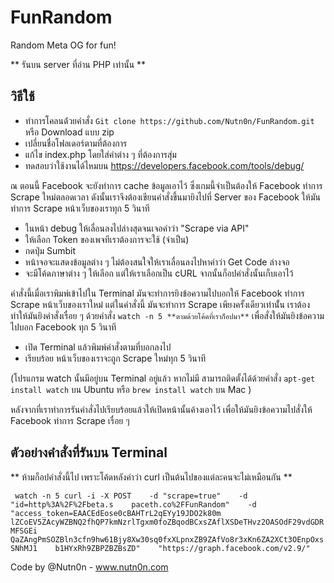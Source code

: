 # FunRandom
Random Meta OG for fun!

** รันบน server ที่อ่าน PHP เท่านั้น ** 

## วิธีใช้

- ทำการโคลนด้่วยคำสั่ง ```Git clone https://github.com/Nutn0n/FunRandom.git``` หรือ Download แบบ zip
- เปลี่ยนชื่อโฟลเดอร์ตามที่ต้องการ 
- แก้ไข  index.php โดยใส่คำต่าง ๆ ที่ต้องการสุ่ม
- ทดสอบว่าใช้งานได้ไหมบน https://developers.facebook.com/tools/debug/ 

ณ ตอนนี้ Facebook จะยังทำการ cache ข้อมูลเอาไว้ ซึ่งเกมนี้จำเป็นต้องให้ Facebook ทำการ Scrape ใหม่ตลอดเวลา ดังนั้นเราจึงต้องเขียนคำสั่งขึ้นมายิงไปที่ Server ของ Facebook ให้มันทำการ Scrape หน้าเว็บของเราทุก 5 วินาที

- ในหน้า debug ให้เลื่อนลงไปล่างสุดจนเจอคำว่า "Scrape via API"
- ให้เลือก Token ของเพจทีเราต้องการจะใช้ (จำเป็น)
- กดปุ่ม Sumbit
- หน้าจอจะแสดงข้อมูลต่าง ๆ ไม่ต้องสนใจให้เราเลื่อนลงไปหาคำว่า Get Code ล่างจอ
- จะมีโค้ดภาษาต่าง ๆ ให้เลือก แต่ให้เราเลือกเป็น cURL จากนั้นก็อปคำสั่งนั้นเก็บเอาไว้ 

คำสั่งนี้เมื่อเราพิมพ์เข้าไปใน Terminal มันจะทำการยิงข้อความไปบอกให้ Facebook ทำการ Scrape หน้าเว็บของเราใหม่ แต่ในคำสั่งนี้ มันจะทำการ Scrape เพียงครั้งเดียวเท่านั้่น เราต้องทำให้มันยิงคำสั่งเรื่อย ๆ ด้วยคำสั่ง ```watch -n 5 **ตามด้วยโค้ดที่เราก็อปมา**``` เพื่อสั่งให้มันยิงข้อความไปบอก Facebook ทุก 5 วินาที

- เปิด Terminal แล้วพิมพ์คำสั่งตามที่บอกลงไป
- เรียบร้อย หน้าเว็บของเราจะถูก Scrape ใหม่ทุก 5 วินาที 

(โปรแกรม watch นั้นมีอยู่บน Terminal อยู่แล้ว หากไม่มี สามารถติดตั้งได้ด้วยคำสั่ง ```apt-get install watch``` บน Ubuntu หรือ ```brew install watch``` บน Mac )

หลังจากที่เราทำการรันคำสั่งไปเรียบร้อยแล้วให้เปิดหน้านั้นค้างเอาไว้ เพื่อให้มันยิงข้อความไปสั่งให้ Facebook ทำการ Scrape เรื่อย ๆ 

## ตัวอย่างคำสั่งที่รันบน Terminal

** ห้ามก็อปคำสั่งนี้ไป เพราะโค้ดหลังคำว่า curl เป็นต้นไปของแต่ละคนจะไม่เหมือนกัน ** 

```  watch -n 5 curl -i -X POST    -d "scrape=true"    -d "id=http%3A%2F%2Fbeta.s    paceth.co%2FFunRandom"    -d "access_token=EAACEdEose0cBAHTrL2qEYy19JDO2k80m    lZCoEV5ZAcyWZBNQ2fhQP7kmNzrlTgxm0foZBqodBCxsZAflXSDeTHvz2OASOdF29vdGDRMFSGEi    QaZAngPmSOZBln3cfn9hw61Bjy8Xw30sq0fxXLpnxZB9ZAfVo8r3xKn6ZA2XCt3OEnpOxsSNhMJ1    b1HYxRh9ZBPZBZBsZD"    "https://graph.facebook.com/v2.9/"   ```

Code by @Nutn0n - www.nutn0n.com 





